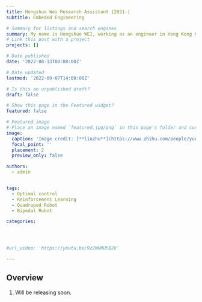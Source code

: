 ```yaml
---
title: Hongshuo Wei Research Assistant [2021-]
subtitle: Embeded Engineering

# Summary for listings and search engines
summary: My name is Hongshuo WEI, working as an engineer in Hong Kong Centre for Logistics Robotics. My current work includes PCB design, software development for quadruped robots. Apart from work, the Rubik's cube is my favourite hobby. Always remember, nothing is true, everything is permitted.
# Link this post with a project
projects: []

# Date published
date: '2022-08-13T00:00:00Z'

# Date updated
lastmod: '2022-09-07T14:00:00Z'

# Is this an unpublished draft?
draft: false

# Show this page in the Featured widget?
featured: false

# Featured image
# Place an image named `featured.jpg/png` in this page's folder and customize its options here.
image:
  caption: 'Image credit: [**linzhu**](https://www.zhihu.com/people/yuexiaozhu)'
  focal_point: ''
  placement: 2
  preview_only: false

authors:
  - admin


tags:
  - Optimal control
  - Reinforcement Learning
  - Quadruped Robot
  - Bipedal Robot

categories:




#url_video: 'https://youtu.be/9z2WHRUhB2k'

---
```


## Overview

1. Will be releasing soon.

